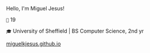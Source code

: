Hello, I'm Miguel Jesus!

`🎂` 19

`🎓` University of Sheffield | BS Computer Science, 2nd yr

[miguelkjesus.github.io](https://miguelkjesus.github.io/)
